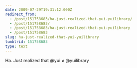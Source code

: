 ```yaml
---
date: 2009-07-29T19:31:12.000Z
redirect_from:
  - /post/151758683/ha-just-realized-that-yui-yuilibrary/
  - /post/151758683/
  - /post/151758683/ha-just-realized-that-yui-yuilibrary
  - /post/151758683
slug: ha-just-realized-that-yui-yuilibrary
tumblrid: 151758683
type: text
---
```

<p>Ha. Just realized that @yui ≠ @yuilibrary</p>
